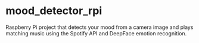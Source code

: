 # mood_detector_rpi
Raspberry Pi project that detects your mood from a camera image and plays matching music using the Spotify API and DeepFace emotion recognition.
